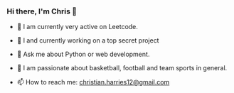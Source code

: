 ### Hi there, I'm Chris 👋

- 🔭 I am currently very active on Leetcode.
- 🤔 I and currently working on a top secret project

- 💬 Ask me about Python or web development.

- 🏀 I am passionate about basketball, football and team sports in general.

- 📫 How to reach me: christian.harries12@gmail.com

